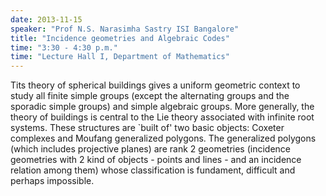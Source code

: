 ```yaml
---
date: 2013-11-15
speaker: "Prof N.S. Narasimha Sastry ISI Bangalore"
title: "Incidence geometries and Algebraic Codes"
time: "3:30 - 4:30 p.m." 
time: "Lecture Hall I, Department of Mathematics"
---
```

Tits theory of spherical buildings gives a uniform geometric context to study all finite simple groups (except the alternating groups and the sporadic simple groups) and simple algebraic groups. More generally, the theory of buildings is central to the Lie theory associated with infinite root systems. These structures are `built of' two basic objects: Coxeter complexes and Moufang generalized polygons. The generalized polygons (which includes projective planes) are rank 2 geometries (incidence geometries with 2 kind of objects - points and lines - and an incidence relation among them) whose classification is fundament, difficult and perhaps impossible.
